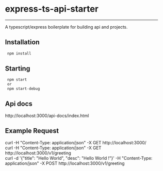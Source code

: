 # express-ts-api-starter
---
A typescript/express boilerplate for building api and projects.

## Installation

``` javascript
 npm install 
```

## Starting

``` javascript
 npm start
 or
 npm start-debug
```

## Api docs
http://localhost:3000/api-docs/index.html

## Example Request
curl -H "Content-Type: application/json" -X GET http://localhost:3000/  
curl -H "Content-Type: application/json" -X GET http://localhost:3000/v1/greeting  
curl -d '{"title": "Hello World", "desc": "Hello World !"}' -H "Content-Type: application/json" -X POST http://localhost:3000/v1/greeting  